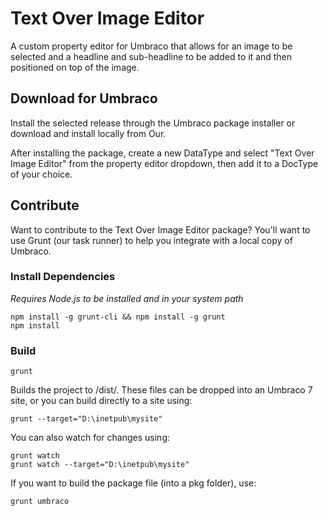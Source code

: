 # Text Over Image Editor

A custom property editor for Umbraco that allows for an image to be selected and a headline and sub-headline to be added to it and then positioned on top of the image.

## Download for Umbraco

Install the selected release through the Umbraco package installer or download and install locally from Our.

After installing the package, create a new DataType and select "Text Over Image Editor" from the property editor dropdown, then add it to a DocType of your choice.

## Contribute

Want to contribute to the Text Over Image Editor package? You'll want to use Grunt (our task runner) to help you integrate with a local copy of Umbraco.

### Install Dependencies
*Requires Node.js to be installed and in your system path*

    npm install -g grunt-cli && npm install -g grunt
    npm install

### Build

    grunt

Builds the project to /dist/. These files can be dropped into an Umbraco 7 site, or you can build directly to a site using:

    grunt --target="D:\inetpub\mysite"

You can also watch for changes using:

    grunt watch
    grunt watch --target="D:\inetpub\mysite"

If you want to build the package file (into a pkg folder), use:

    grunt umbraco
